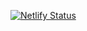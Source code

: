 [![Netlify Status](https://api.netlify.com/api/v1/badges/2ed742fe-2630-4315-8e49-329d89551b96/deploy-status)](https://app.netlify.com/sites/nathanieljliberty/deploys)
